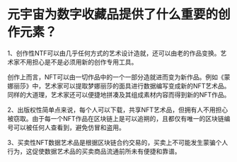 # 元宇宙为数字收藏品提供了什么重要的创作元素？


1、创作性NTF可以由几乎任何方式的艺术设计造就，还可以由老的作品变换。艺术家不用担心是不是必须用新的创作专用工具。

创作上而言，NFT可以由一切作品中的一个一部分造就进而变为新作品。例如《蒙娜丽莎》中，艺术家可以提取梦娜丽莎的面具进行数据编写变成新的NFT艺术品。同样的大道理，艺术家还可以便捷地拼凑及其组成素材内容而得到新的NFT作品。

2、出版权性简单点来说，每个人可以下载，共享NFT艺术品，但拥有人不用担心被窃取。由于每一个NFT作品在区块链上是可以追朔的，且都仅有唯一的区块链编号可以被任何人查看到，避免仿冒和盗用。

3、买卖性NFT数据艺术品是根据区块链合约交易的，买卖上不可能发生蒙骗个人行为，这促使数据艺术品的买卖商品流通前所未有便捷和靠谱。
